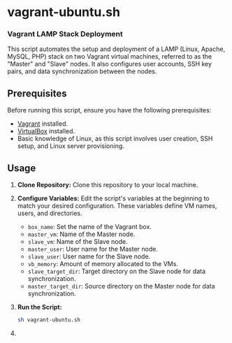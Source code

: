 <h1>vagrant-ubuntu.sh</h1>
<h3>Vagrant LAMP Stack Deployment</h3>

<p>This script automates the setup and deployment of a LAMP (Linux, Apache, MySQL, PHP) stack on two Vagrant virtual machines, referred to as the "Master" and "Slave" nodes. It also configures user accounts, SSH key pairs, and data synchronization between the nodes.</p>

## Prerequisites

Before running this script, ensure you have the following prerequisites:

- [Vagrant](https://www.vagrantup.com/) installed.
- [VirtualBox](https://www.virtualbox.org/) installed.
- Basic knowledge of Linux, as this script involves user creation, SSH setup, and Linux server provisioning.

## Usage

1. **Clone Repository:** Clone this repository to your local machine.

2. **Configure Variables:** Edit the script's variables at the beginning to match your desired configuration. These variables define VM names, users, and directories.

   - `box_name`: Set the name of the Vagrant box.
   - `master_vm`: Name of the Master node.
   - `slave_vm`: Name of the Slave node.
   - `master_user`: User name for the Master node.
   - `slave_user`: User name for the Slave node.
   - `vb_memory`: Amount of memory allocated to the VMs.
   - `slave_target_dir`: Target directory on the Slave node for data synchronization.
   - `master_target_dir`: Source directory on the Master node for data synchronization.

3. **Run the Script:**

   ```bash
   sh vagrant-ubuntu.sh

4. 

